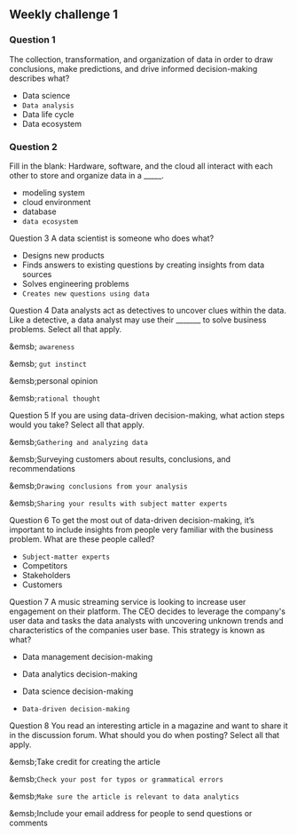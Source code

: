 
## Weekly challenge 1

### Question 1
The collection, transformation, and organization of data in order to draw conclusions, make predictions, and drive informed decision-making describes what?

* Data science
* ```Data analysis```
* Data life cycle
* Data ecosystem

### Question 2 
Fill in the blank: Hardware, software, and the cloud all interact with each other to store and organize data in a _____.

* modeling system
* cloud environment
* database
* ```data ecosystem```

Question 3
A data scientist is someone who does what?

* Designs new products
* Finds answers to existing questions by creating insights from data sources
* Solves engineering problems
* ```Creates new questions using data```

Question 4
Data analysts act as detectives to uncover clues within the data. Like a detective, a data analyst may use their _______ to solve business problems. Select all that apply.

&emsb; ```awareness```

&emsb; ```gut instinct```

&emsb;personal opinion

&emsb;```rational thought```

Question 5
If you are using data-driven decision-making, what action steps would you take? Select all that apply.

&emsb;```Gathering and analyzing data```

&emsb;Surveying customers about results, conclusions, and recommendations

&emsb;```Drawing conclusions from your analysis```

&emsb;```Sharing your results with subject matter experts```

Question 6
To get the most out of data-driven decision-making, it’s important to include insights from people very familiar with the business problem. What are these people called?

* ```Subject-matter experts```
* Competitors
* Stakeholders
* Customers

Question 7
A music streaming service is looking to increase user engagement on their platform. The CEO decides to leverage the company's user data and tasks the data analysts with uncovering unknown trends and characteristics of the companies user base. This strategy is known as what?

* Data management decision-making

* Data analytics decision-making

* Data science decision-making

* ```Data-driven decision-making```

Question 8
You read an interesting article in a magazine and want to share it in the discussion forum. What should you do when posting? Select all that apply.

&emsb;Take credit for creating the article

&emsb;```Check your post for typos or grammatical errors```

&emsb;```Make sure the article is relevant to data analytics```

&emsb;Include your email address for people to send questions or comments